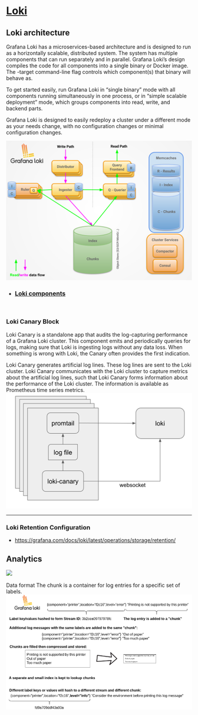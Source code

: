 # [Loki](https://grafana.com/docs/loki/latest/)

## Loki architecture
Grafana Loki has a microservices-based architecture and is designed to run as a horizontally scalable, distributed system. The system has multiple components that can run separately and in parallel. Grafana Loki’s design compiles the code for all components into a single binary or Docker image. The -target command-line flag controls which component(s) that binary will behave as.

To get started easily, run Grafana Loki in “single binary” mode with all components running simultaneously in one process, or in “simple scalable deployment” mode, which groups components into read, write, and backend parts.

Grafana Loki is designed to easily redeploy a cluster under a different mode as your needs change, with no configuration changes or minimal configuration changes.

![](../assets/loki_architecture_components.svg)
- ### [Loki components](https://grafana.com/docs/loki/latest/get-started/components/#loki-components)

<br>

### Loki Canary Block
Loki Canary is a standalone app that audits the log-capturing performance of a Grafana Loki cluster.
This component emits and periodically queries for logs, making sure that Loki is ingesting logs without any data loss. When something is wrong with Loki, the Canary often provides the first indication.

Loki Canary generates artificial log lines. These log lines are sent to the Loki cluster. Loki Canary communicates with the Loki cluster to capture metrics about the artificial log lines, such that Loki Canary forms information about the performance of the Loki cluster. The information is available as Prometheus time series metrics.
![](../assets/loki-canary-block.png)

---


### Loki Retention Configuration
- https://grafana.com/docs/loki/latest/operations/storage/retention/


## Analytics
![](../assets/loki-stream.gif)


Data format
The chunk is a container for log entries for a specific set of labels.
![](../assets/loki-chunks.png)



